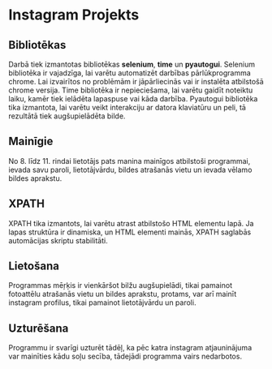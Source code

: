 # **Instagram Projekts**
## Bibliotēkas
Darbā tiek izmantotas bibliotēkas **selenium**, **time** un **pyautogui**.
Selenium bibliotēka ir vajadzīga, lai varētu automatizēt darbības pārlūkprogramma chrome. Lai izvairītos no problēmām ir jāpārliecinās vai ir instalēta atbilstošā chrome versija.
Time bibliotēka ir nepieciešama, lai varētu gaidīt noteiktu laiku, kamēr tiek ielādēta lapaspuse vai kāda darbība. 
Pyautogui bibliotēka tika izmantota, lai varētu veikt interakciju ar datora klaviatūru un peli, tā rezultātā tiek augšupielādēta bilde. 
## Mainīgie
No 8. līdz 11. rindai lietotājs pats manina mainīgos atbilstoši programmai, ievada savu paroli, lietotājvārdu, bildes atrašanās vietu un ievada vēlamo bildes aprakstu.
## XPATH
XPATH tika izmantots, lai varētu atrast atbilstošo HTML elementu lapā. Ja lapas struktūra ir dinamiska, un HTML elementi mainās, XPATH saglabās automācijas skriptu stabilitāti.
## Lietošana
Programmas mēŗķis ir vienkāršot bilžu augšupielādi, tikai pamainot fotoattēlu atrašanās vietu un bildes aprakstu, protams, var arī mainīt instagram profilus, tikai pamainot lietotājvārdu un paroli. 
## Uzturēšana
Programmu ir svarīgi uzturēt tādēļ, ka pēc katra instagram atjauninājuma var mainīties kādu soļu secība, tādejādi programma vairs nedarbotos.
